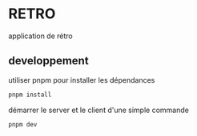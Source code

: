 # RETRO

application de rétro

## developpement

utiliser pnpm pour installer les dépendances
```sh
pnpm install
```

démarrer le server et le client d'une simple commande
```shell
pnpm dev
```